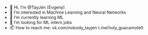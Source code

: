 - 👋 Hi, I’m @TayJen (Evgeny)
- 👀 I’m interested in Machine Learning and Neural Networks
- 🌱 I’m currently learning ML
- 💞️ I’m looking for ML intern jobs
- 📫 How to reach me:
  vk.com/nobody_tayjen
  t.me/holy_guacamole0

<!---
TayJen/TayJen is a ✨ special ✨ repository because its `README.md` (this file) appears on your GitHub profile.
You can click the Preview link to take a look at your changes.
--->
